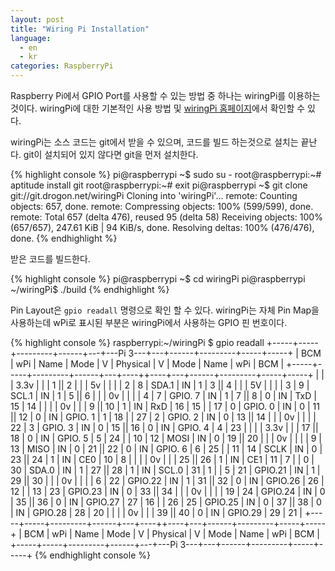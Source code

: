 ```yaml
---
layout: post
title: "Wiring Pi Installation"
language:
  - en
  - kr
categories: RaspberryPi
---
```

Raspberry Pi에서 GPIO Port를 사용할 수 있는 방법 중 하나는 wiringPi를 이용하는 것이다. wiringPi에 대한 기본적인 사용 방법 및 [wiringPi 홈페이지](http://wiringpi.com/)에서 확인할 수 있다.

wiringPi는 소스 코드는 git에서 받을 수 있으며, 코드를 빌드 하는것으로 설치는 끝난다. git이 설치되어 있지 않다면 git을 먼저 설치한다.

{% highlight console %}
pi@raspberrypi ~$ sudo su -
root@raspberrypi:~# aptitude install git
root@raspberrypi:~# exit
pi@raspberrypi ~$ git clone git://git.drogon.net/wiringPi
Cloning into 'wiringPi'...
remote: Counting objects: 657, done.
remote: Compressing objects: 100% (599/599), done.
remote: Total 657 (delta 476), reused 95 (delta 58)
Receiving objects: 100% (657/657), 247.61 KiB | 94 KiB/s, done.
Resolving deltas: 100% (476/476), done.
{% endhighlight %}

받은 코드를 빌드한다.

{% highlight console %}
pi@raspberrypi ~$ cd wiringPi
pi@raspberrypi ~/wiringPi$ ./build
{% endhighlight %}

Pin Layout은 `gpio readall` 명령으로 확인 할 수 있다. wiringPi는 자체 Pin Map을 사용하는데 wPi로 표시된 부분은 wiringPi에서 사용하는 GPIO 핀 번호이다.

{% highlight console %}
raspberrypi:~/wiringPi $ gpio readall
+-----+-----+---------+------+---+---Pi 3---+---+------+---------+-----+-----+
 | BCM | wPi |   Name  | Mode | V | Physical | V | Mode | Name    | wPi | BCM |
 +-----+-----+---------+------+---+----++----+---+------+---------+-----+-----+
 |     |     |    3.3v |      |   |  1 || 2  |   |      | 5v      |     |     |
 |   2 |   8 |   SDA.1 |   IN | 1 |  3 || 4  |   |      | 5V      |     |     |
 |   3 |   9 |   SCL.1 |   IN | 1 |  5 || 6  |   |      | 0v      |     |     |
 |   4 |   7 | GPIO. 7 |   IN | 1 |  7 || 8  | 0 | IN   | TxD     | 15  | 14  |
 |     |     |      0v |      |   |  9 || 10 | 1 | IN   | RxD     | 16  | 15  |
 |  17 |   0 | GPIO. 0 |   IN | 0 | 11 || 12 | 0 | IN   | GPIO. 1 | 1   | 18  |
 |  27 |   2 | GPIO. 2 |   IN | 0 | 13 || 14 |   |      | 0v      |     |     |
 |  22 |   3 | GPIO. 3 |   IN | 0 | 15 || 16 | 0 | IN   | GPIO. 4 | 4   | 23  |
 |     |     |    3.3v |      |   | 17 || 18 | 0 | IN   | GPIO. 5 | 5   | 24  |
 |  10 |  12 |    MOSI |   IN | 0 | 19 || 20 |   |      | 0v      |     |     |
 |   9 |  13 |    MISO |   IN | 0 | 21 || 22 | 0 | IN   | GPIO. 6 | 6   | 25  |
 |  11 |  14 |    SCLK |   IN | 0 | 23 || 24 | 1 | IN   | CE0     | 10  | 8   |
 |     |     |      0v |      |   | 25 || 26 | 1 | IN   | CE1     | 11  | 7   |
 |   0 |  30 |   SDA.0 |   IN | 1 | 27 || 28 | 1 | IN   | SCL.0   | 31  | 1   |
 |   5 |  21 | GPIO.21 |   IN | 1 | 29 || 30 |   |      | 0v      |     |     |
 |   6 |  22 | GPIO.22 |   IN | 1 | 31 || 32 | 0 | IN   | GPIO.26 | 26  | 12  |
 |  13 |  23 | GPIO.23 |   IN | 0 | 33 || 34 |   |      | 0v      |     |     |
 |  19 |  24 | GPIO.24 |   IN | 0 | 35 || 36 | 0 | IN   | GPIO.27 | 27  | 16  |
 |  26 |  25 | GPIO.25 |   IN | 0 | 37 || 38 | 0 | IN   | GPIO.28 | 28  | 20  |
 |     |     |      0v |      |   | 39 || 40 | 0 | IN   | GPIO.29 | 29  | 21  |
 +-----+-----+---------+------+---+----++----+---+------+---------+-----+-----+
 | BCM | wPi |   Name  | Mode | V | Physical | V | Mode | Name    | wPi | BCM |
 +-----+-----+---------+------+---+---Pi 3---+---+------+---------+-----+-----+
{% endhighlight console %}
